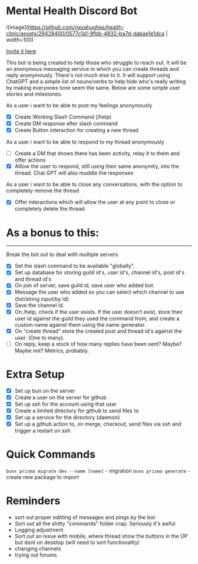 # Mental Health Discord Bot

![image](https://github.com/riezahughes/health-clinic/assets/29428400/0577c1a1-9fbb-4832-ba7d-dabae1e1dca | width=100)

[Invite it here](https://discord.gg/C7q8P49GTM)

This bot is being created to help those who struggle to reach out. It will be an anonymous messaging service in which you can create threads and reply anonymously. There's not much else to it. It will support using ChatGPT and a simple list of nouns/verbs to help hide who's really writing by making everyones tone seem the same. Below are some simple user stories and milestones.

As a user i want to be able to post my feelings anonymously

- [x] Create Working Slash Command (/help)
- [x] Create DM response after slash command
- [x] Create Button interaction for creating a new thread

As a user i want to be able to respond to my thread anonymously

- [ ] Create a DM that shows there has been activity, relay it to them and offer actions
- [x] Alllow the user to respond, still using their same anonymity, into the thread. Chat GPT will also muddle the responses

As a user i want to be able to close any conversations, with the option to completely remove the thread

- [x] Offer interactions which will allow the user at any point to close or completely delete the thread.

# As a bonus to this:

---

Break the bot out to deal with multiple servers

- [x] Set the slash command to be available "globally".
- [x] Set up database for storing guild id's, user id's, channel id's, post id's and thread id's
- [x] On join of server, save guild id, save user who added bot.
- [x] Message the user who added so you can select which channel to use (list/string input/by id)
- [x] Save the channel id.
- [x] On /help, check if the user exists. If the user doesn't exist, store their user id against the guild they used the command from, and create a custom name against them using the name generator.
- [x] On "create thread" store the created post and thread id's against the user. (One to many).
- [ ] On reply, keep a stock of how many replies have been sent? Maybe? Maybe not? Metrics, probably.

# Extra Setup

- [x] Set up bun on the server
- [x] Create a user on the server for github
- [x] Set up ssh for the account using that user
- [x] Create a limited directory for github to send files to
- [x] Set up a service for the directory (daemon)
- [x] Set up a github action to, on merge, checkout, send files via ssh and trigger a restart on ssh

# Quick Commands

`bunx prisma migrate dev --name [name]` - migration
`bunx prisma generate` - create new package to import

# Reminders

- sort out proper editting of messages and pings by the bot
- Sort out all the shitty "commands" folder crap. Seriously it's awful
- Logging adjustment
- Sort out an issue with mobile, where thread show the buttons in the OP but dont on desktop (will need to sort functionality)
- changing channels
- trying out forums
